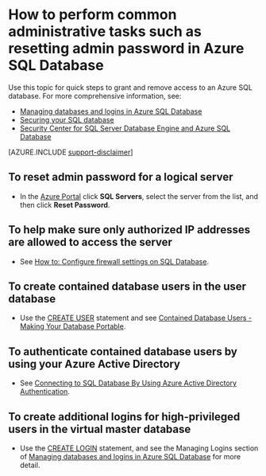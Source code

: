 <properties
	pageTitle="How to do admin tasks, e.g. reset admin password | Microsoft Azure"
	description="Describes how to perform common administrative tasks in SQL Database. For example, resetting admin password, granting and removing access."
	services="sql-database"
	documentationCenter=""
	authors="v-shysun"
	manager="felixwu"
	editor=""
	keywords="reset admin password"/>

<tags
	ms.service="sql-database"
	ms.workload="data-management"
	ms.tgt_pltfrm="na"
	ms.devlang="na"
	ms.topic="article"
	ms.date="07/06/2016"
	ms.author="v-shysun"/>

# How to perform common administrative tasks such as resetting admin password in Azure SQL Database
Use this topic for quick steps to grant and remove access to an Azure SQL database. For more comprehensive information, see:

- [Managing databases and logins in Azure SQL Database](sql-database-manage-logins.md)
- [Securing your SQL database](sql-database-security.md)
- [Security Center for SQL Server Database Engine and Azure SQL Database](https://msdn.microsoft.com/library/bb510589)


[AZURE.INCLUDE [support-disclaimer](../../includes/support-disclaimer.md)]

## To reset admin password for a logical server

- In the [Azure Portal](https://portal.azure.com) click **SQL Servers**, select the server from the list, and then click **Reset Password**.

## To help make sure only authorized IP addresses are allowed to access the server
- See [How to: Configure firewall settings on SQL Database](sql-database-configure-firewall-settings.md).

## To create contained database users in the user database
- Use the [CREATE USER](https://msdn.microsoft.com/library/ms173463.aspx) statement and see [Contained Database Users - Making Your Database Portable](https://msdn.microsoft.com/library/ff929188.aspx).

## To authenticate contained database users by using your Azure Active Directory
- See [Connecting to SQL Database By Using Azure Active Directory Authentication](sql-database-aad-authentication.md).

## To create additional logins for high-privileged users in the virtual master database
- Use the [CREATE LOGIN](https://msdn.microsoft.com/library/ms189751.aspx) statement, and see the Managing Logins section of [Managing databases and logins in Azure SQL Database](sql-database-manage-logins.md) for more detail.
